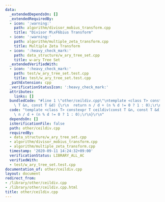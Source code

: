 ```yaml
---
data:
  _extendedDependsOn: []
  _extendedRequiredBy:
  - icon: ':warning:'
    path: algorithm/divisor_mobius_transform.cpp
    title: "Divisor M\xF6bius Transform"
  - icon: ':warning:'
    path: algorithm/multiple_zeta_transform.cpp
    title: Multiple Zeta Transform
  - icon: ':heavy_check_mark:'
    path: data_structure/w_ary_tree_set.cpp
    title: w-ary Tree Set
  _extendedVerifiedWith:
  - icon: ':heavy_check_mark:'
    path: test/w_ary_tree_set.test.cpp
    title: test/w_ary_tree_set.test.cpp
  _pathExtension: cpp
  _verificationStatusIcon: ':heavy_check_mark:'
  attributes:
    links: []
  bundledCode: "#line 1 \"other/ceildiv.cpp\"\ntemplate <class T> constexpr T ceildiv(const\
    \ T &n, const T &d) {\r\n  return n / d + (n % d != 0 ? 1 : 0);\r\n}\r\n"
  code: "template <class T> constexpr T ceildiv(const T &n, const T &d) {\r\n  return\
    \ n / d + (n % d != 0 ? 1 : 0);\r\n}\r\n"
  dependsOn: []
  isVerificationFile: false
  path: other/ceildiv.cpp
  requiredBy:
  - data_structure/w_ary_tree_set.cpp
  - algorithm/divisor_mobius_transform.cpp
  - algorithm/multiple_zeta_transform.cpp
  timestamp: '2020-09-11 14:24:32+09:00'
  verificationStatus: LIBRARY_ALL_AC
  verifiedWith:
  - test/w_ary_tree_set.test.cpp
documentation_of: other/ceildiv.cpp
layout: document
redirect_from:
- /library/other/ceildiv.cpp
- /library/other/ceildiv.cpp.html
title: other/ceildiv.cpp
---
```

